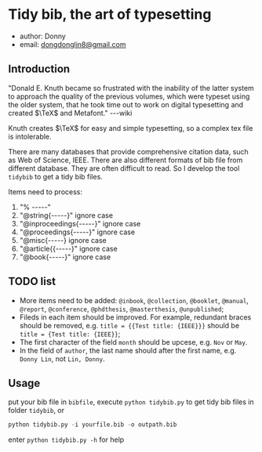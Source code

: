 # Tidy bib, the art of typesetting
- author: Donny
- email:  dongdonglin8@gmail.com

## Introduction
"Donald E. Knuth became so frustrated with the inability of the latter system to approach the quality 
of the previous volumes, which were typeset using the older system, that he took time out to work on 
digital typesetting and created $\TeX$ and Metafont." ---wiki

Knuth creates $\TeX$ for easy and simple typesetting, so a complex tex file is intolerable.

There are many databases that provide comprehensive citation data, such as Web of Science, IEEE. There
are also different formats of bib file from different database. They are often difficult to read. So I
develop the tool `tidybib` to get a tidy bib files.

Items need to process:
1. "% -----"
2. "@string{-----}" ignore case
3. "@inproceedings{-----}" ignore case
4. "@proceedings{-----}" ignore case
5. "@misc{-----} ignore case
6. "@article{{-----}" ignore case
7. "@book{-----}" ignore case

## TODO list
- More items need to be added: `@inbook`, `@collection`, `@booklet`, `@manual`, `@report`, `@conference`, 
`@phdthesis`, `@masterthesis`, `@unpublished`;
- Fileds in each item should be improved. For example, redundant braces should be removed, e.g. `title = {{Test title: {IEEE}}}`
should be `title = {Test title: {IEEE}}`;
- The first character of the field `month` should be upcese, e.g. `Nov` or `May`.
- In the field of `author`, the last name should after the first name, e.g. `Donny Lin`, not `Lin, Donny`.

## Usage
put your bib file in `bibfile`, execute `python tidybib.py` to get tidy bib files in folder `tidybib`,
or

```python
python tidybib.py -i yourfile.bib -o outpath.bib
```

enter `python tidybib.py -h` for help